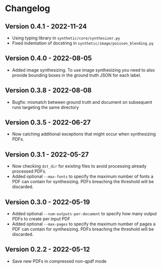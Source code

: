 # Changelog

## Version 0.4.1 - 2022-11-24

- Using typing library in `synthetic/core/synthesizer.py`
- Fixed indentation of docstring in `synthetic/image/poisson_blending.py`

## Version 0.4.0 - 2022-08-05

- Added image synthesizing. To use image synthesizing you need to also provide bounding boxes in the ground truth JSON for each label.

## Version 0.3.8 - 2022-08-08

- Bugfix: mismatch between ground truth and document on subsequent runs targeting the same directory

## Version 0.3.5 - 2022-06-27

- Now catching additional exceptions that might occur when synthesizing PDFs.

## Version 0.3.1 - 2022-05-27

- Now checking `dst_dir` for existing files to avoid processing already processed PDFs.
- Added optional `--max-fonts` to specify the maximum number of fonts a PDF can contain for synthesizing. PDFs breaching the threshold will be discarded.

## Version 0.3.0 - 2022-05-19

- Added optional `--num-outputs-per-document` to specify how many output PDFs to create per input PDF
- Added optional `--max-pages` to specify the maximum number of pages a PDF can contain for synthesizing. PDFs breaching the threshold will be discarded.

## Version 0.2.2 - 2022-05-12

- Save new PDFs in compressed non-qpdf mode
